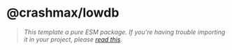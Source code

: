 # @crashmax/lowdb

> _This template a pure ESM package. If you're having trouble importing it in your project, please [read this](https://gist.github.com/sindresorhus/a39789f98801d908bbc7ff3ecc99d99c)._
